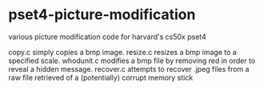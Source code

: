 pset4-picture-modification
==========================

various picture modification code for harvard's cs50x pset4

copy.c simply copies a bmp image.
resize.c resizes a bmp image to a specified scale.
whodunit.c modifies a bmp file by removing red in order to reveal a hidden message.
recover.c attempts to recover .jpeg files from a raw file retrieved of a (potentially) corrupt memory stick
